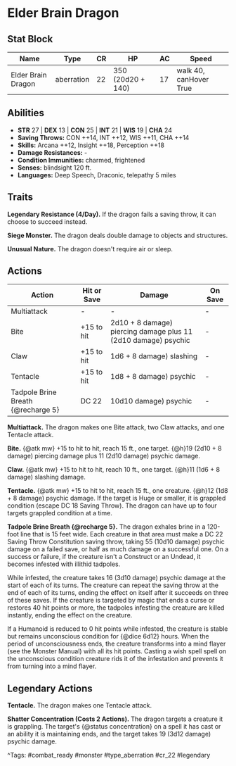 # Elder Brain Dragon

## Stat Block

| Name | Type | CR | HP | AC | Speed |
|------|------|----|----|----|-------|
| Elder Brain Dragon | aberration | 22 | 350 (20d20 + 140) | 17 | walk 40, canHover True |

## Abilities

- **STR** 27 | **DEX** 13 | **CON** 25 | **INT** 21 | **WIS** 19 | **CHA** 24
- **Saving Throws:** CON ++14, INT ++12, WIS ++11, CHA ++14  
- **Skills:** Arcana ++12, Insight ++18, Perception ++18  
- **Damage Resistances:** -  
- **Condition Immunities:** charmed, frightened  
- **Senses:** blindsight 120 ft.  
- **Languages:** Deep Speech, Draconic, telepathy 5 miles

## Traits

**Legendary Resistance (4/Day).** If the dragon fails a saving throw, it can choose to succeed instead.

**Siege Monster.** The dragon deals double damage to objects and structures.

**Unusual Nature.** The dragon doesn't require air or sleep.


## Actions

| Action | Hit or Save | Damage | On Save |
|--------|--------------|--------|----------|
| Multiattack | - | - | - |
| Bite | +15 to hit | 2d10 + 8 damage) piercing damage plus 11 (2d10 damage) psychic | - |
| Claw | +15 to hit | 1d6 + 8 damage) slashing | - |
| Tentacle | +15 to hit | 1d8 + 8 damage) psychic | - |
| Tadpole Brine Breath {@recharge 5} | DC 22 | 10d10 damage) psychic | - |

**Multiattack.** The dragon makes one Bite attack, two Claw attacks, and one Tentacle attack.

**Bite.** {@atk mw} +15 to hit to hit, reach 15 ft., one target. {@h}19 (2d10 + 8 damage) piercing damage plus 11 (2d10 damage) psychic damage.

**Claw.** {@atk mw} +15 to hit to hit, reach 10 ft., one target. {@h}11 (1d6 + 8 damage) slashing damage.

**Tentacle.** {@atk mw} +15 to hit to hit, reach 15 ft., one creature. {@h}12 (1d8 + 8 damage) psychic damage. If the target is Huge or smaller, it is grappled condition (escape DC 18 Saving Throw). The dragon can have up to four targets grappled condition at a time.

**Tadpole Brine Breath {@recharge 5}.** The dragon exhales brine in a 120-foot line that is 15 feet wide. Each creature in that area must make a DC 22 Saving Throw Constitution saving throw, taking 55 (10d10 damage) psychic damage on a failed save, or half as much damage on a successful one. On a success or failure, if the creature isn't a Construct or an Undead, it becomes infested with illithid tadpoles.

While infested, the creature takes 16 (3d10 damage) psychic damage at the start of each of its turns. The creature can repeat the saving throw at the end of each of its turns, ending the effect on itself after it succeeds on three of these saves. If the creature is targeted by magic that ends a curse or restores 40 hit points or more, the tadpoles infesting the creature are killed instantly, ending the effect on the creature.

If a Humanoid is reduced to 0 hit points while infested, the creature is stable but remains unconscious condition for {@dice 6d12} hours. When the period of unconsciousness ends, the creature transforms into a mind flayer (see the Monster Manual) with all its hit points. Casting a wish spell spell on the unconscious condition creature rids it of the infestation and prevents it from turning into a mind flayer.

## Legendary Actions

**Tentacle.** The dragon makes one Tentacle attack.

**Shatter Concentration (Costs 2 Actions).** The dragon targets a creature it is grappling. The target's {@status concentration} on a spell it has cast or an ability it is maintaining ends, and the target takes 19 (3d12 damage) psychic damage.



^Tags: #combat_ready #monster #type_aberration #cr_22 #legendary
